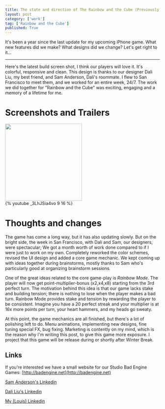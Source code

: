 ```yaml
---
title: The state and direction of The Rainbow and the Cube (Previously SpeedyBlock)
layout: post
category: ['work']
tag: ['Rainbow and the Cube']
published: True
---
```


It's been a year since the last update for my upcoming iPhone game. What new features did we make? What designs did we change? Let's get right to it...

---
Here's the latest build screen shot, I think our players will love it. It's colorful, responsive and clean. This design is thanks to our designer Dali Liu, my best friend, and Sam Anderson, Dali's roommate. I flew to San Francisco to meet them, and we worked for an entire week, 24/7. The work we did together for "Rainbow and the Cube" was exciting, engaging and a memory of a lifetime for me.

Screenshots and Trailers
===
<img src="http://i.imgur.com/1boT0Rc.png" style="width: 250px;"/>
<div style="width: 250px;">
{% youtube _3LhJSia4vo 9 16 %}
</div>

Thoughts and changes
===
The game has come a long way, but it has also updating slowly. But on the bright side, the week in San Francisco, with Dali and Sam, our designers, were spectacular; We got a month worth of work done compared to if I were just to work on my own. Completely reworked the color schemes, revised the UI design and added a core game mechanic. We kept coming up with ideas together during brainstorms, mostly thanks to Sam who's particularly good at organizing brainstorm sessions.

One of the great ideas related to the core game-play is _Rainbow Mode_. The player will now get point-multiplier-bonus (x2,x4,x8) starting from the 3rd perfect turn. The motivation behind this idea is that our game lacks stake and building tension; there is nothing to lose when the player makes a bad turn. Rainbow Mode provides stake and tension by rewarding the player to be consistent. Imagine you have a 20 perfect streak and your multiplier is at 16x more points per turn, your heart hammers, and my heads go sweaty. 

At this point, the game mechanics are all finished, but there's a lot of polishing left to do. Menu animations, implementing new designs, fine tuning special FX, bug fixing. Marketing is contently on my mind, which is the reason why I'm writing this post, to give this game more exposure. I project that this game will be release during or shortly after Winter Break. 

Links
---
If you're interested we have a small website for our Studio Bad Engine Games: [http://badengine.net](http://badengine.net)

[Sam Anderson's Linkedin](http://bit.ly/2dezgbZ)

[Dali Liu's Linkedin](http://bit.ly/2dexYhi)

[My (Louis) Linkedin](https://www.linkedin.com/in/loolo78)